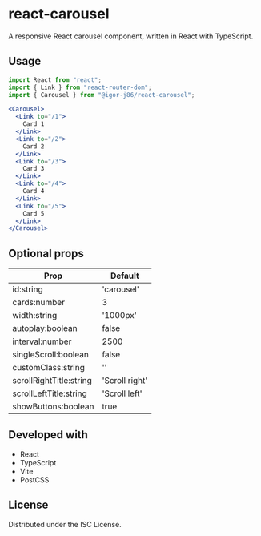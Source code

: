 # react-carousel
A responsive React carousel component, written in React with TypeScript.

## Usage
```jsx
import React from "react";
import { Link } from "react-router-dom";
import { Carousel } from "@igor-j86/react-carousel";

<Carousel>
  <Link to="/1">
    Card 1
  </Link>
  <Link to="/2">
    Card 2
  </Link>
  <Link to="/3">
    Card 3
  </Link>
  <Link to="/4">
    Card 4
  </Link>
  <Link to="/5">
    Card 5
  </Link>
</Carousel>
```

## Optional props
| Prop                    | Default        |
| ----------------------- | -------------- |
| id:string               | 'carousel'     |
| cards:number            | 3              |
| width:string            | '1000px'       |
| autoplay:boolean        | false          |
| interval:number         | 2500           |
| singleScroll:boolean    | false          |
| customClass:string      | ''             |
| scrollRightTitle:string | 'Scroll right' |
| scrollLeftTitle:string  | 'Scroll left'  |
| showButtons:boolean     | true           |

## Developed with
- React
- TypeScript
- Vite
- PostCSS

## License
Distributed under the ISC License.